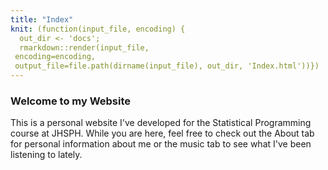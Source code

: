```yaml
---
title: "Index"
knit: (function(input_file, encoding) {
  out_dir <- 'docs';
  rmarkdown::render(input_file,
 encoding=encoding,
 output_file=file.path(dirname(input_file), out_dir, 'Index.html'))})
---
```


### Welcome to my Website
This is a personal website I've developed for the Statistical Programming course at JHSPH. While you are here, feel free to check out the About tab for personal information about me or the music tab to see what I've been listening to lately.